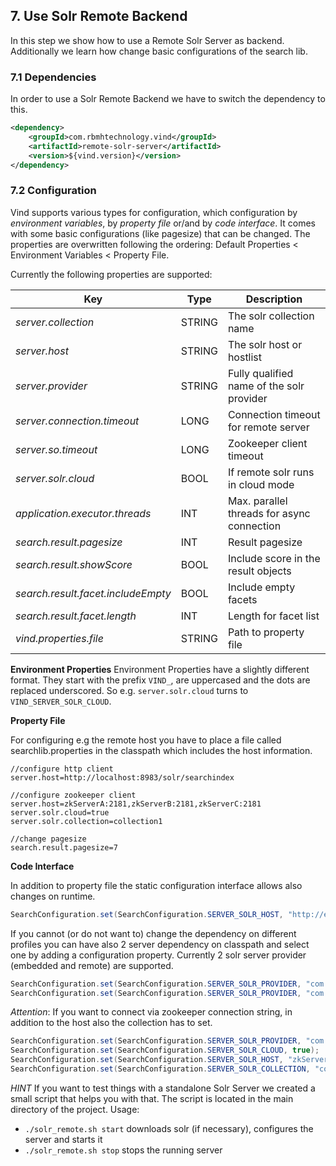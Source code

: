 ## 7. Use Solr Remote Backend

In this step we show how to use a Remote Solr Server as backend. Additionally we learn how
change basic configurations of the search lib.

### 7.1 Dependencies

In order to use a Solr Remote Backend we have to switch the dependency to this.

```xml
<dependency>
    <groupId>com.rbmhtechnology.vind</groupId>
    <artifactId>remote-solr-server</artifactId>
    <version>${vind.version}</version>
</dependency>
```

### 7.2 Configuration

Vind supports various types for configuration, which configuration by *environment variables*, by *property file* or/and by *code interface*.
It comes with some basic configurations (like pagesize) that can be changed. The properties are overwritten following the ordering:
Default Properties < Environment Variables < Property File.

Currently the following properties are supported:

| Key | Type | Description |
| --- | --- | --- |
| *server.collection* | STRING | The solr collection name |
| *server.host* | STRING | The solr host or hostlist |
| *server.provider* | STRING | Fully qualified name of the solr provider |
| *server.connection.timeout* | LONG | Connection timeout for remote server |
| *server.so.timeout* | LONG | Zookeeper client timeout |
| *server.solr.cloud* | BOOL | If remote solr runs in cloud mode |
| *application.executor.threads* | INT | Max. parallel threads for async connection |
| *search.result.pagesize* | INT | Result pagesize |
| *search.result.showScore* | BOOL | Include score in the result objects |
| *search.result.facet.includeEmpty* | BOOL | Include empty facets |
| *search.result.facet.length* | INT | Length for facet list |
| *vind.properties.file* | STRING | Path to property file |

**Environment Properties**
Environment Properties have a slightly different format. They start with the prefix `VIND_`, are uppercased and the dots are replaced underscored.
So e.g. `server.solr.cloud` turns to `VIND_SERVER_SOLR_CLOUD`.

**Property File**

For configuring e.g the remote host you have to place a file called searchlib.properties in the classpath which includes the host information.

```
//configure http client
server.host=http://localhost:8983/solr/searchindex

//configure zookeeper client
server.host=zkServerA:2181,zkServerB:2181,zkServerC:2181
server.solr.cloud=true
server.solr.collection=collection1

//change pagesize
search.result.pagesize=7
```
 
**Code Interface**
 
In addition to property file the static configuration interface allows also changes on runtime.
```java
SearchConfiguration.set(SearchConfiguration.SERVER_SOLR_HOST, "http://example.org/solr/core");
```
   
If you cannot (or do not want to) change the dependency on different profiles you can have also 2 server dependency on
classpath and select one by adding a configuration property. Currently 2 solr server provider (embedded and remote) are
supported.
```java
SearchConfiguration.set(SearchConfiguration.SERVER_SOLR_PROVIDER, "com.rbmhtechnology.vind.solr.EmbeddedSolrServerProvider");
SearchConfiguration.set(SearchConfiguration.SERVER_SOLR_PROVIDER, "com.rbmhtechnology.vind.solr.RemoteSolrServerProvider");
```

*Attention*: If you want to connect via zookeeper connection string, in addition to the host also the collection has to set.
```java
SearchConfiguration.set(SearchConfiguration.SERVER_SOLR_PROVIDER, "com.rbmhtechnology.vind.solr.RemoteSolrServerProvider");
SearchConfiguration.set(SearchConfiguration.SERVER_SOLR_CLOUD, true);
SearchConfiguration.set(SearchConfiguration.SERVER_SOLR_HOST, "zkServerA:2181,zkServerB:2181,zkServerC:2181");
SearchConfiguration.set(SearchConfiguration.SERVER_SOLR_COLLECTION, "collection1");
```
   
*HINT*
If you want to test things with a standalone Solr Server we created a small script that helps you with that. The script is located
in the main directory of the project. Usage:

* `./solr_remote.sh start` downloads solr (if necessary), configures the server and starts it
* `./solr_remote.sh stop` stops the running server
